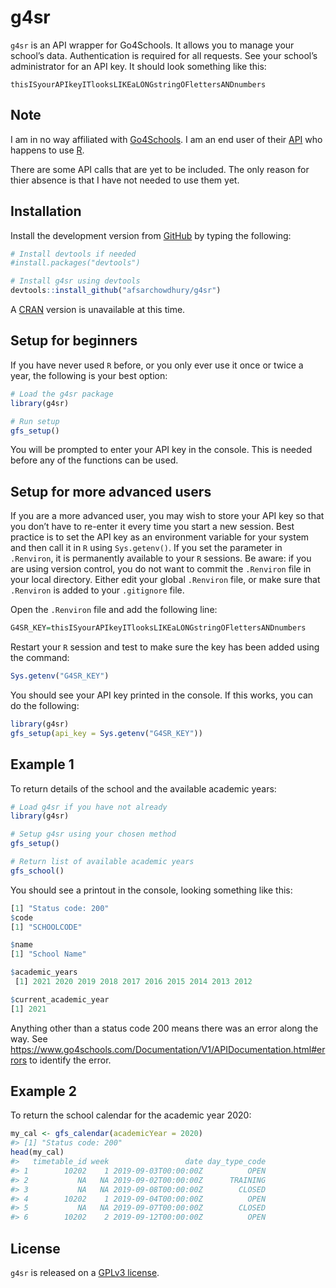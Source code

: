 
<!-- README.md is generated from README.Rmd. Please edit that file -->

# g4sr

<!-- badges: start -->
<!-- badges: end -->

`g4sr` is an API wrapper for Go4Schools. It allows you to manage your
school’s data. Authentication is required for all requests. See your
school’s administrator for an API key. It should look something like
this:

`thisISyourAPIkeyITlooksLIKEaLONGstringOFlettersANDnumbers`

## Note

I am in no way affiliated with
[Go4Schools](https://www.go4schools.com/). I am an end user of their
[API](https://www.go4schools.com/Documentation/V1/APIDocumentation.html)
who happens to use [R](https://www.r-project.org/).

There are some API calls that are yet to be included. The only reason
for thier absence is that I have not needed to use them yet.

## Installation

Install the development version from [GitHub](https://github.com/) by
typing the following:

``` r
# Install devtools if needed
#install.packages("devtools")

# Install g4sr using devtools
devtools::install_github("afsarchowdhury/g4sr")
```

A [CRAN](https://cran.r-project.org/) version is unavailable at this
time.

## Setup for beginners

If you have never used `R` before, or you only ever use it once or twice
a year, the following is your best option:

``` r
# Load the g4sr package
library(g4sr)

# Run setup
gfs_setup()
```

You will be prompted to enter your API key in the console. This is
needed before any of the functions can be used.

## Setup for more advanced users

If you are a more advanced user, you may wish to store your API key so
that you don’t have to re-enter it every time you start a new session.
Best practice is to set the API key as an environment variable for your
system and then call it in `R` using `Sys.getenv()`. If you set the
parameter in `.Renviron`, it is permanently available to your `R`
sessions. Be aware: if you are using version control, you do not want to
commit the `.Renviron` file in your local directory. Either edit your
global `.Renviron` file, or make sure that `.Renviron` is added to your
`.gitignore` file.

Open the `.Renviron` file and add the following line:

``` r
G4SR_KEY=thisISyourAPIkeyITlooksLIKEaLONGstringOFlettersANDnumbers
```

Restart your `R` session and test to make sure the key has been added
using the command:

``` r
Sys.getenv("G4SR_KEY")
```

You should see your API key printed in the console. If this works, you
can do the following:

``` r
library(g4sr)
gfs_setup(api_key = Sys.getenv("G4SR_KEY"))
```

## Example 1

To return details of the school and the available academic years:

``` r
# Load g4sr if you have not already
library(g4sr)

# Setup g4sr using your chosen method
gfs_setup()

# Return list of available academic years
gfs_school()
```

You should see a printout in the console, looking something like this:

``` r
[1] "Status code: 200"
$code
[1] "SCHOOLCODE"

$name
[1] "School Name"

$academic_years
 [1] 2021 2020 2019 2018 2017 2016 2015 2014 2013 2012

$current_academic_year
[1] 2021
```

Anything other than a status code 200 means there was an error along the
way. See
<https://www.go4schools.com/Documentation/V1/APIDocumentation.html#errors>
to identify the error.

## Example 2

To return the school calendar for the academic year 2020:

``` r
my_cal <- gfs_calendar(academicYear = 2020)
#> [1] "Status code: 200"
head(my_cal)
#>   timetable_id week                 date day_type_code
#> 1        10202    1 2019-09-03T00:00:00Z          OPEN
#> 2           NA   NA 2019-09-02T00:00:00Z      TRAINING
#> 3           NA   NA 2019-09-08T00:00:00Z        CLOSED
#> 4        10202    1 2019-09-04T00:00:00Z          OPEN
#> 5           NA   NA 2019-09-07T00:00:00Z        CLOSED
#> 6        10202    2 2019-09-12T00:00:00Z          OPEN
```

## License

`g4sr` is released on a [GPLv3
license](https://www.gnu.org/licenses/gpl-3.0.en.html).
